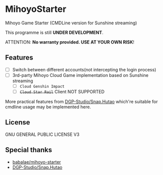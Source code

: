 # MihoyoStarter

Mihoyo Game Starter (CMDLine version for Sunshine streaming)

This programme is still **UNDER DEVELOPMENT**.

ATTENTION: **No warranty provided. USE AT YOUR OWN RISK**!

## Features

- [ ] Switch between different accounts(not intercepting the login process)
- [ ] 3rd-party Mihoyo Cloud Game implementation based on Sunshine streaming
  - [ ] `Cloud Genshin Impact`
  - [ ] ~~`Cloud Star Rail`~~ Client NOT SUPPORTED

More practical features from [DGP-Studio/Snap.Hutao](https://github.com/DGP-Studio/Snap.Hutao) which're suitable for cmdline usage may be implemented here.

## License

GNU GENERAL PUBLIC LICENSE V3

## Special thanks

- [babalae/mihoyo-starter](https://github.com/babalae/mihoyo-starter)
- [DGP-Studio/Snap.Hutao](https://github.com/DGP-Studio/Snap.Hutao)
